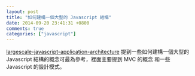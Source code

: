 ```yaml
---
layout: post
title: "如何建構一個大型的 Javascript 結構"
date: 2014-09-20 23:41:31 +0800
comments: true
categories: ["javascript"]
---
```


<!-- more -->


[largescale-javascript-application-architecture] 提到一些如何建構一個大型的 Javascript 結構的概念可最為參考，裡面主要提到 MVC 的概念
和一些 Javascript 的設計模式。


[largescale-javascript-application-architecture]:http://www.slideshare.net/jibyjohnc/jqquerysummit-largescale-javascript-application-architecture